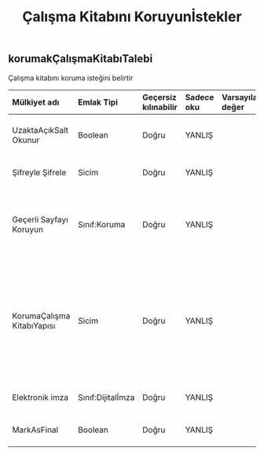 ﻿---
title: Çalışma Kitabını Koruyunİstekler
second_title: Aspose.Cells Cloud Documen
type: docs
url: /tr/specification/model/protectworkbookrequest/
description: "Aspose.Cells Bulut modeli spesifikasyonu: ProtectWorkbookRequest. Açma, oluşturma, düzenleme, bölme, birleştirme, karşılaştırma ve dönüştürme gibi özelliklerle Excel ve diğer elektronik tablo belgelerini zahmetsizce yönetin"
weight: 50
---
## **korumakÇalışmaKitabıTalebi**

 Çalışma kitabını koruma isteğini belirtir

| Mülkiyet adı| Emlak Tipi| Geçersiz kılınabilir| Sadece oku| Varsayılan değer| Tanım|
|:- |:- |:- |:- |:- |:- |
| UzaktaAçıkSalt Okunur| Boolean| Doğru| YANLIŞ|| Açık salt okunur olduğunu belirtir.|
| Şifreyle Şifrele| Sicim| Doğru| YANLIŞ|| Parola ile şifrelemeyi belirtir.|
| Geçerli Sayfayı Koruyun| Sınıf:Koruma| Doğru| YANLIŞ|| Bir çalışma sayfası için kullanılabilen çeşitli koruma seçeneklerini temsil eder.|
|KorumaÇalışma KitabıYapısı| Sicim| Doğru| YANLIŞ|| Çalışma kitabı yapısını korumayı belirtir. Tümü, İçerikler, Nesneler, Senaryolar, Yapı, Windows ve Hiçbiri.|
| Elektronik imza| Sınıf:Dijitalİmza| Doğru| YANLIŞ|| Dosyadaki imzayı gösterir.|
| MarkAsFinal| Boolean| Doğru| YANLIŞ|| Son olarak işaretlemeyi belirtir.|

